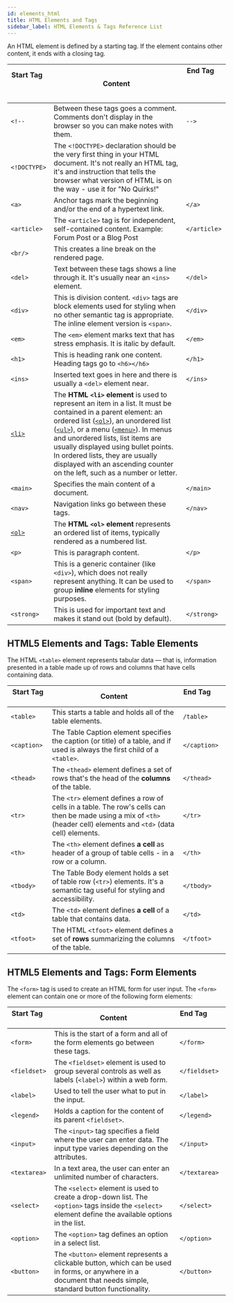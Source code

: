 ```yaml
---
id: elements_html
title: HTML Elements and Tags
sidebar_label: HTML Elements & Tags Reference List
---
```


An HTML element is defined by a starting tag. If the element contains other content, it ends with a closing tag.

|Start Tag &nbsp; &nbsp; &nbsp; &nbsp; &nbsp; &nbsp; &nbsp; &nbsp; &nbsp; &nbsp; &nbsp; &nbsp; &nbsp; &nbsp; &nbsp; &nbsp; &nbsp; &nbsp; &nbsp;|Content|End Tag &nbsp; &nbsp; &nbsp; &nbsp; &nbsp; &nbsp; &nbsp; &nbsp; &nbsp; &nbsp; &nbsp; &nbsp; &nbsp; &nbsp; &nbsp; &nbsp; &nbsp; &nbsp; &nbsp; &nbsp; &nbsp; &nbsp; &nbsp; &nbsp; &nbsp;|
|---------|---|---------
| `<!--` | Between these tags goes a comment. Comments don't display in the browser so you can make notes with them. | `-->` |
| `<!DOCTYPE>` | The `<!DOCTYPE>` declaration should be the very first thing in your HTML document. It's not really an HTML tag, it's and instruction that tells the browser what version of HTML is on the way - use it for "No Quirks!"  |  |
| `<a>` | Anchor tags mark the beginning and/or the end of a hypertext link.  |`</a>` |
| `<article>` | The `<article>` tag is for independent, self-contained content. Example: Forum Post or a Blog Post  |`</article>` |
| `<br/>` | This creates a line break on the rendered page. | |
| `<del>` | Text between these tags shows a line through it. It's usually near an `<ins>` element. | `</del>` |
| `<div>` | This is division content. `<div>` tags are block elements used for styling when no other semantic tag is appropriate. The inline element version is `<span>`. | `</div>` |
| `<em>` | The `<em>` element marks text that has stress emphasis. It is italic by default. | `</em>` |
| `<h1>` | This is heading rank one content. Heading tags go to `<h6></h6>` | `</h1>` |
| `<ins>` | Inserted text goes in here and there is usually a `<del>` element near. | `</ins>` |
| [`<li>`](https://developer.mozilla.org/en-US/docs/Web/HTML/Element/li "The HTML <li> element is used to represent an item in a list. It must be contained in a parent element: an ordered list (<ol>), an unordered list (<ul>), or a menu (<menu>). In menus and unordered lists, list items are usually displayed using bullet points. In ordered lists, they are usually displayed with an ascending counter on the left, such as a number or letter.") | The **HTML `<li>` element** is used to represent an item in a list. It must be contained in a parent element: an ordered list ([`<ol>`](https://developer.mozilla.org/en-US/docs/Web/HTML/Element/ol "The HTML <ol> element represents an ordered list of items, typically rendered as a numbered list.")), an unordered list ([`<ul>`](https://developer.mozilla.org/en-US/docs/Web/HTML/Element/ul "The HTML <ul> element represents an unordered list of items, typically rendered as a bulleted list.")), or a menu ([`<menu>`](https://developer.mozilla.org/en-US/docs/Web/HTML/Element/menu "The HTML <menu> element represents a group of commands that a user can perform or activate. This includes both list menus, which might appear across the top of a screen, as well as context menus, such as those that might appear underneath a button after it has been clicked.")). In menus and unordered lists, list items are usually displayed using bullet points. In ordered lists, they are usually displayed with an ascending counter on the left, such as a number or letter. |
| `<main>` | Specifies the main content of a document. | `</main>` |
| `<nav>` | Navigation links go between these tags. | `</nav>` |
| [`<ol>`](https://developer.mozilla.org/en-US/docs/Web/HTML/Element/ol "The HTML <ol> element represents an ordered list of items, typically rendered as a numbered list.") | The **HTML `<ol>` element** represents an ordered list of items, typically rendered as a numbered list. |
| `<p>` | This is paragraph content. | `</p>` |
| `<span>` | This is a generic container (like `<div>`), which does not really represent anything. It can be used to group **inline** elements for styling purposes.  | `</span>` |
| `<strong>` | This is used for important text and makes it stand out (bold by default). | `</strong>` |

## HTML5 Elements and Tags: Table Elements
The HTML `<table>` element represents tabular data — that is, information presented in a table made up of rows and columns that have cells containing data.

| Start Tag &nbsp; &nbsp; &nbsp; &nbsp; | Content | End Tag &nbsp; &nbsp; &nbsp; &nbsp; &nbsp; &nbsp; &nbsp; &nbsp;|
-------|---|-------
| `<table>` | This starts a table and holds all of the table elements. | `/table>` |
| `<caption>` | The Table Caption element specifies the caption (or title) of a table, and if used is always the first child of a `<table>`.  |`</caption>` |
| `<thead>` | The `<thead>` element defines a set of rows that's the head of the **columns** of the table. |`</thead>` |
| `<tr>` | The `<tr>` element defines a row of cells in a table. The row's cells can then be made using a mix of `<th>` (header cell) elements and `<td>` (data cell) elements. |`</tr>` |
| `<th>` | The `<th>` element defines **a cell** as header of a group of table cells - in a row or a column. |`</th>` |
| `<tbody>` | The Table Body element holds a set of table row (`<tr>`) elements. It's a semantic tag useful for styling and accessibility. |`</tbody>` |
| `<td>` | The `<td>` element defines **a cell** of a table that contains data. |`</td>` |
| `<tfoot>` | The HTML `<tfoot>` element defines a set of **rows** summarizing the columns of the table. |`</tfoot>` |



## HTML5 Elements and Tags: Form Elements
The `<form>` tag is used to create an HTML form for user input. The `<form>` element can contain one or more of the following form elements:

|Start Tag &nbsp; &nbsp; &nbsp;|Content|End Tag &nbsp; &nbsp; &nbsp; &nbsp; &nbsp; &nbsp; &nbsp; &nbsp; &nbsp;|
|------|---|------
| `<form>` | This is the start of a form and all of the form elements go between these tags. | `</form>` |
| `<fieldset>` | The  `<fieldset>` element is used to group several controls as well as labels (`<label>`) within a web form. | `</fieldset>` |
| `<label>` | Used to tell the user what to put in the input. | `</label>` |
| `<legend>` | Holds a caption for the content of its parent `<fieldset>`. | `</legend>` |
| `<input>` | The `<input>` tag specifies a field where the user can enter data. The input type varies depending on the attributes. |`</input>` |
| `<textarea>` | In a text area,  the user can enter an unlimited number of characters.  |`</textarea>` |
| `<select>` | The `<select>` element is used to create a drop-down list. The `<option>` tags inside the `<select>` element define the available options in the list.  |`</select>` |
| `<option>` | The `<option>` tag defines an option in a select list.  |`</option>` |
| `<button>` | The `<button>` element represents a clickable button, which can be used in forms, or anywhere in a document that needs simple, standard button functionality.  |`</button>` |

